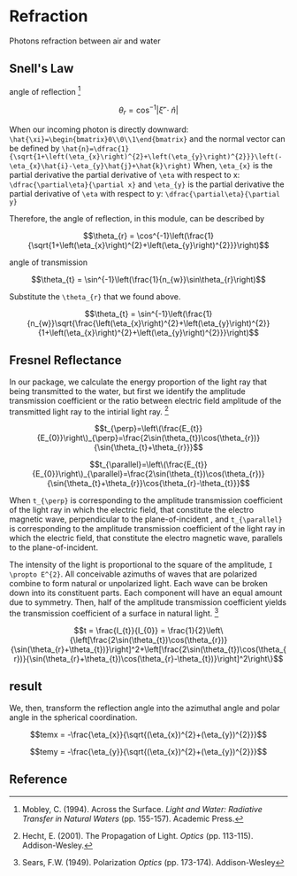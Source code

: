 # Refraction 

Photons refraction between air and water 

## Snell's Law 
angle of reflection [^1]
```math
\theta_{r} = \cos^{-1}|\hat{\xi}'\cdot\hat{n}|
```
When our incoming photon is directly downward: ``\hat{\xi}=\begin{bmatrix}0\\0\\1\end{bmatrix}`` and the normal vector can be defined by
``\hat{n}=\dfrac{1}{\sqrt{1+\left(\eta_{x}\right)^{2}+\left(\eta_{y}\right)^{2}}}\left(-\eta_{x}\hat{i}-\eta_{y}\hat{j}+\hat{k}\right)``
When, ``\eta_{x}`` is the partial derivative the partial derivative of ``\eta`` with respect to x: ``\dfrac{\partial\eta}{\partial x}``
and ``\eta_{y}`` is the partial derivative the partial derivative of ``\eta`` with respect to y: ``\dfrac{\partial\eta}{\partial y}``

Therefore, the angle of reflection, in this module, can be described by 
```math
\theta_{r} = \cos^{-1}\left(\frac{1}{\sqrt{1+\left(\eta_{x}\right)^{2}+\left(\eta_{y}\right)^{2}}}\right)
```

angle of transmission
```math
\theta_{t} = \sin^{-1}\left(\frac{1}{n_{w}}\sin\theta_{r}\right)
```
Substitute the ``\theta_{r}`` that we found above. 
```math
\theta_{t} = \sin^{-1}\left(\frac{1}{n_{w}}\sqrt{\frac{\left(\eta_{x}\right)^{2}+\left(\eta_{y}\right)^{2}}{1+\left(\eta_{x}\right)^{2}+\left(\eta_{y}\right)^{2}}}\right)
```


## Fresnel Reflectance 

In our package, we calculate the energy proportion of the light ray that being transmitted to the water, but first we identify the amplitude transmission coefficient or the ratio between electric field amplitude of the transmitted light ray to the intirial light ray. [^2]
```math
t_{\perp}=\left\(\frac{E_{t}}{E_{0}}\right\)_{\perp}=\frac{2\sin(\theta_{t})\cos(\theta_{r})}{\sin{\theta_{t}+\theta_{r}}}
```
```math
t_{\parallel}=\left\(\frac{E_{t}}{E_{0}}\right\)_{\parallel}=\frac{2\sin(\theta_{t})\cos(\theta_{r})}{\sin{\theta_{t}+\theta_{r}}\cos{\theta_{r}-\theta_{t}}}
```
When ``t_{\perp}`` is corresponding to the amplitude transmission coefficient of the light ray in which the electric field, that constitute the electro magnetic wave, perpendicular to the plane-of-incident , and ``t_{\parallel}`` is corresponding to the amplitude transmission coefficient of the light ray in which the electric field, that constitute the electro magnetic wave, parallels to the plane-of-incident.

The intensity of the light is proportional to the square of the amplitude, ``I \propto E^{2}``. 
All conceivable azimuths of waves that are polarized combine to form natural or unpolarized light. Each wave can be broken down into its constituent parts. Each component will have an equal amount due to symmetry. Then, half of the amplitude transmission coefficient yields the transmission coefficient of a surface in natural light. [^3]

```math
t = \frac{I_{t}}{I_{0}} = \frac{1}{2}\left\{\left[\frac{2\sin(\theta_{t})\cos(\theta_{r})}{\sin(\theta_{r}+\theta_{t})}\right]^2+\left[\frac{2\sin(\theta_{t})\cos(\theta_{r})}{\sin(\theta_{r}+\theta_{t})\cos(\theta_{r}-\theta_{t})}\right]^2\right\}
```

## result  

We, then, transform the reflection angle into the azimuthal angle and polar angle in the spherical coordination. 

```math
temx = -\frac{\eta_{x}}{\sqrt{(\eta_{x})^{2}+(\eta_{y})^{2}}}
```
```math
temy = -\frac{\eta_{y}}{\sqrt{(\eta_{x})^{2}+(\eta_{y})^{2}}}
```

## Reference 
[^1]: Mobley, C. (1994). Across the Surface. *Light and Water: Radiative Transfer in Natural Waters* (pp. 155-157). Academic Press. 
[^2]: Hecht, E. (2001). The Propagation of Light. *Optics* (pp. 113-115). Addison-Wesley. 
[^3]: Sears, F.W. (1949). Polarization *Optics* (pp. 173-174). Addison-Wesley
